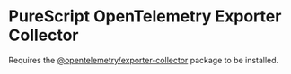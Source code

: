 # PureScript OpenTelemetry Exporter Collector

Requires the [@opentelemetry/exporter-collector](https://www.npmjs.com/package/@opentelemetry/exporter-collector) package to be installed.
